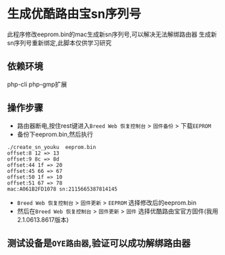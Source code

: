 # 生成优酷路由宝sn序列号
此程序修改eeprom.bin的mac生成新sn序列号,可以解决无法解绑路由器
生成新sn序列号重新绑定,此脚本仅供学习研究

## 依赖环境
php-cli
php-gmp扩展

## 操作步骤
* 路由器断电,按住rest键进入`Breed Web 恢复控制台` > `固件备份` > 下载`EEPROM`
* 备份下eeprom.bin,然后执行

```Base
./create_sn_youku  eeprom.bin
offset:8 12 => 13
offset:9 8c => 8d
offset:44 1f => 20
offset:45 66 => 67
offset:50 1f => 10
offset:51 67 => 78
mac:A061B2FD1078 sn:2115665387814145
```
    
    
* `Breed Web 恢复控制台` > `固件更新` > `EEPROM` 选择修改后的eeprom.bin
* 然后在`Breed Web 恢复控制台` > `固件更新` > `固件` 选择优酷路由宝官方固件(我用2.1.0613.8617版本)

## 测试设备是`OYE路由器`,验证可以成功解绑路由器

